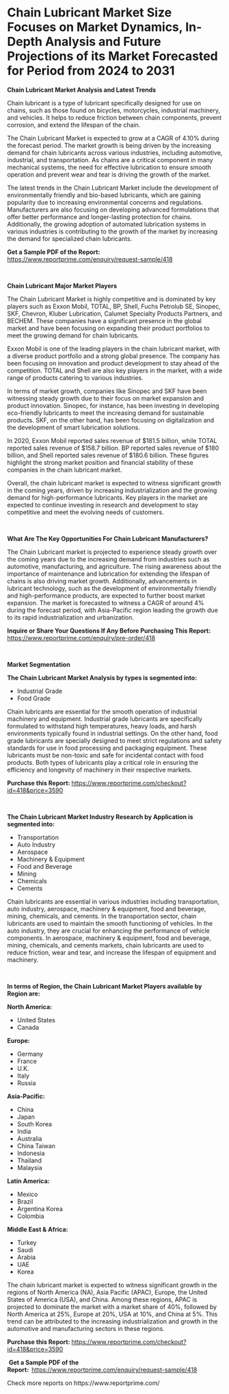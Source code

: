 <p><h1>Chain Lubricant Market Size Focuses on Market Dynamics, In-Depth Analysis and Future Projections of its Market Forecasted for Period from 2024 to 2031</h1></p><p><strong>Chain Lubricant Market Analysis and Latest Trends</strong></p>
<p><p>Chain lubricant is a type of lubricant specifically designed for use on chains, such as those found on bicycles, motorcycles, industrial machinery, and vehicles. It helps to reduce friction between chain components, prevent corrosion, and extend the lifespan of the chain.</p><p>The Chain Lubricant Market is expected to grow at a CAGR of 4.10% during the forecast period. The market growth is being driven by the increasing demand for chain lubricants across various industries, including automotive, industrial, and transportation. As chains are a critical component in many mechanical systems, the need for effective lubrication to ensure smooth operation and prevent wear and tear is driving the growth of the market.</p><p>The latest trends in the Chain Lubricant Market include the development of environmentally friendly and bio-based lubricants, which are gaining popularity due to increasing environmental concerns and regulations. Manufacturers are also focusing on developing advanced formulations that offer better performance and longer-lasting protection for chains. Additionally, the growing adoption of automated lubrication systems in various industries is contributing to the growth of the market by increasing the demand for specialized chain lubricants.</p></p>
<p><strong>Get a Sample PDF of the Report:&nbsp;</strong> <a href="https://www.reportprime.com/enquiry/request-sample/418">https://www.reportprime.com/enquiry/request-sample/418</a></p>
<p>&nbsp;</p>
<p><strong>Chain Lubricant Major Market Players</strong></p>
<p><p>The Chain Lubricant Market is highly competitive and is dominated by key players such as Exxon Mobil, TOTAL, BP, Shell, Fuchs Petrolub SE, Sinopec, SKF, Chevron, Kluber Lubrication, Calumet Specialty Products Partners, and BECHEM. These companies have a significant presence in the global market and have been focusing on expanding their product portfolios to meet the growing demand for chain lubricants.</p><p>Exxon Mobil is one of the leading players in the chain lubricant market, with a diverse product portfolio and a strong global presence. The company has been focusing on innovation and product development to stay ahead of the competition. TOTAL and Shell are also key players in the market, with a wide range of products catering to various industries.</p><p>In terms of market growth, companies like Sinopec and SKF have been witnessing steady growth due to their focus on market expansion and product innovation. Sinopec, for instance, has been investing in developing eco-friendly lubricants to meet the increasing demand for sustainable products. SKF, on the other hand, has been focusing on digitalization and the development of smart lubrication solutions.</p><p>In 2020, Exxon Mobil reported sales revenue of $181.5 billion, while TOTAL reported sales revenue of $158.7 billion. BP reported sales revenue of $180 billion, and Shell reported sales revenue of $180.6 billion. These figures highlight the strong market position and financial stability of these companies in the chain lubricant market.</p><p>Overall, the chain lubricant market is expected to witness significant growth in the coming years, driven by increasing industrialization and the growing demand for high-performance lubricants. Key players in the market are expected to continue investing in research and development to stay competitive and meet the evolving needs of customers.</p></p>
<p>&nbsp;</p>
<p><strong>What Are The Key Opportunities For Chain Lubricant Manufacturers?</strong></p>
<p><p>The Chain Lubricant market is projected to experience steady growth over the coming years due to the increasing demand from industries such as automotive, manufacturing, and agriculture. The rising awareness about the importance of maintenance and lubrication for extending the lifespan of chains is also driving market growth. Additionally, advancements in lubricant technology, such as the development of environmentally friendly and high-performance products, are expected to further boost market expansion. The market is forecasted to witness a CAGR of around 4% during the forecast period, with Asia-Pacific region leading the growth due to its rapid industrialization and urbanization.</p></p>
<p><strong>Inquire or Share Your Questions If Any Before Purchasing This Report:</strong> <a href="https://www.reportprime.com/enquiry/pre-order/418">https://www.reportprime.com/enquiry/pre-order/418</a></p>
<p>&nbsp;</p>
<p><strong>Market Segmentation</strong></p>
<p><strong>The Chain Lubricant Market Analysis by types is segmented into:</strong></p>
<p><ul><li>Industrial Grade</li><li>Food Grade</li></ul></p>
<p><p>Chain lubricants are essential for the smooth operation of industrial machinery and equipment. Industrial grade lubricants are specifically formulated to withstand high temperatures, heavy loads, and harsh environments typically found in industrial settings. On the other hand, food grade lubricants are specially designed to meet strict regulations and safety standards for use in food processing and packaging equipment. These lubricants must be non-toxic and safe for incidental contact with food products. Both types of lubricants play a critical role in ensuring the efficiency and longevity of machinery in their respective markets.</p></p>
<p><strong>Purchase this Report:&nbsp;</strong><a href="https://www.reportprime.com/checkout?id=418&price=3590">https://www.reportprime.com/checkout?id=418&price=3590</a></p>
<p>&nbsp;</p>
<p><strong>The Chain Lubricant Market Industry Research by Application is segmented into:</strong></p>
<p><ul><li>Transportation</li><li>Auto Industry</li><li>Aerospace</li><li>Machinery & Equipment</li><li>Food and Beverage</li><li>Mining</li><li>Chemicals</li><li>Cements</li></ul></p>
<p><p>Chain lubricants are essential in various industries including transportation, auto industry, aerospace, machinery & equipment, food and beverage, mining, chemicals, and cements. In the transportation sector, chain lubricants are used to maintain the smooth functioning of vehicles. In the auto industry, they are crucial for enhancing the performance of vehicle components. In aerospace, machinery & equipment, food and beverage, mining, chemicals, and cements markets, chain lubricants are used to reduce friction, wear and tear, and increase the lifespan of equipment and machinery.</p></p>
<p>&nbsp;</p>
<p><strong>In terms of Region, the Chain Lubricant Market Players available by Region are:</strong></p>
<p>
    <p> <strong> North America: </strong>
        <ul>
            <li>United States</li>
            <li>Canada</li>
        </ul>
        </p> 
    <p> <strong> Europe: </strong>
        <ul>
            <li>Germany</li>
            <li>France</li>
            <li>U.K.</li>
            <li>Italy</li>
            <li>Russia</li>
        </ul>
        </p> 
    <p> <strong> Asia-Pacific: </strong>
        <ul>
            <li>China</li>
            <li>Japan</li>
            <li>South Korea</li>
            <li>India</li>
            <li>Australia</li>
            <li>China Taiwan</li>
            <li>Indonesia</li>
            <li>Thailand</li>
            <li>Malaysia</li>
        </ul>
        </p> 
    <p> <strong> Latin America: </strong>
        <ul>
            <li>Mexico</li>
            <li>Brazil</li>
            <li>Argentina Korea</li>
            <li>Colombia</li>
        </ul>
        </p> 
    <p> <strong> Middle East & Africa: </strong>
        <ul>
            <li>Turkey</li>
            <li>Saudi</li>
            <li>Arabia</li>
            <li>UAE</li>
            <li>Korea</li>
        </ul>
    </p>
    </p>
<p><p>The chain lubricant market is expected to witness significant growth in the regions of North America (NA), Asia Pacific (APAC), Europe, the United States of America (USA), and China. Among these regions, APAC is projected to dominate the market with a market share of 40%, followed by North America at 25%, Europe at 20%, USA at 10%, and China at 5%. This trend can be attributed to the increasing industrialization and growth in the automotive and manufacturing sectors in these regions.</p></p>
<p><strong>Purchase this Report: </strong><a href="https://www.reportprime.com/checkout?id=418&price=3590">https://www.reportprime.com/checkout?id=418&price=3590</a></p>
<p>&nbsp;<strong>Get a Sample PDF of the Report:&nbsp;&nbsp;</strong><a href="https://www.reportprime.com/enquiry/request-sample/418">https://www.reportprime.com/enquiry/request-sample/418</a></p>
<p><strong></strong></p>
<p>Check more reports on https://www.reportprime.com/</p>